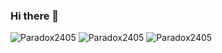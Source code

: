 ### Hi there 👋
![Paradox2405](https://github-readme-stats.vercel.app/api?username=PYChamara&count_private=true&hide=stars&include_all_commits=true&line_height=24&show_icons=true&theme=algolia)
![Paradox2405](https://github-readme-stats.vercel.app/api/top-langs/?username=PYChamara&layout=compact&langs_count=6&theme=algolia)
![Paradox2405](https://github-readme-stats.vercel.app/api/wakatime?username=PYChamara&layout=default&langs_count=8&theme=algolia&custom_title=Other%20Stats&v=2)
<!--
**PYChamara/PYChamara** is a ✨ _special_ ✨ repository because its `README.md` (this file) appears on your GitHub profile.

Here are some ideas to get you started:

- 🔭 I’m currently working on ...
- 🌱 I’m currently learning ...
- 👯 I’m looking to collaborate on ...
- 🤔 I’m looking for help with ...
- 💬 Ask me about ...
- 📫 How to reach me: ...
- 😄 Pronouns: ...
- ⚡ Fun fact: ...
-->
